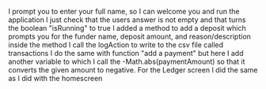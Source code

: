 I prompt you to enter your full name, so I can welcome you and run the application
I just check that the users answer is not empty and that turns the boolean "isRunning" to true
I added a method to add a deposit which prompts you for the funder name, deposit amount, and reason/description
inside the method I call the logAction to write to the csv file called transactions
I do the same with function "add a payment" but here I add another variable to which I call the -Math.abs(paymentAmount) so that it converts the given amount to negative.
For the Ledger screen I did the same as I did with the homescreen